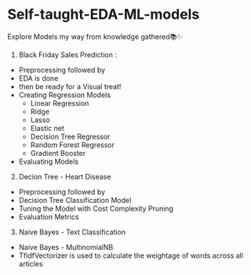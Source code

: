 # Self-taught-EDA-ML-models
Explore Models my way from knowledge gathered📚✨

1. Black Friday Sales Prediction : 
  - Preprocessing followed by
  - EDA is done
  - then be ready for a Visual treat!
  - Creating Regression Models 
      - Linear Regression
      - Ridge
      - Lasso
      - Elastic net 
      - Decision Tree Regressor
      - Random Forest Regressor
      - Gradient Booster
  - Evaluating Models 
      
2. Decion Tree - Heart Disease
  - Preprocessing followed by
  - Decision Tree Classification Model
  - Tuning the Model with Cost Complexity Pruning
  - Evaluation Metrics
  
3. Naive Bayes - Text Classification
  - Naive Bayes - MultinomialNB
  - TfidfVectorizer is used to calculate the weightage of words across all articles
 
